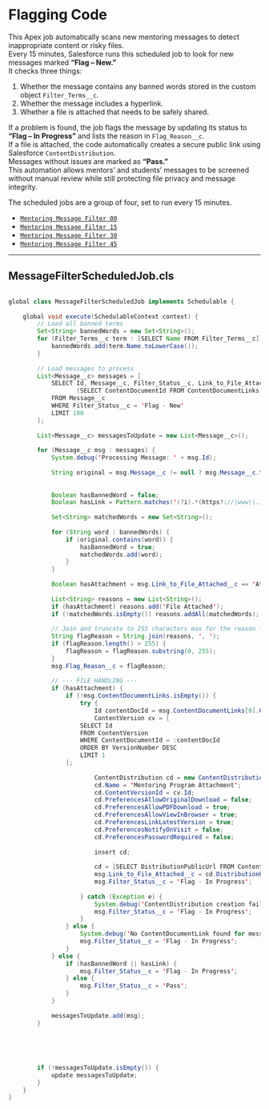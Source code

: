 # Flagging Code

This Apex job automatically scans new mentoring messages to detect inappropriate content or risky files.  
Every 15 minutes, Salesforce runs this scheduled job to look for new messages marked **“Flag – New.”**  
It checks three things:  
1. Whether the message contains any banned words stored in the custom object `Filter_Terms__c`.  
2. Whether the message includes a hyperlink.  
3. Whether a file is attached that needs to be safely shared.  

If a problem is found, the job flags the message by updating its status to **“Flag – In Progress”** and lists the reason in `Flag_Reason__c`.  
If a file is attached, the code automatically creates a secure public link using Salesforce `ContentDistribution`.  
Messages without issues are marked as **“Pass.”**  
This automation allows mentors’ and students’ messages to be screened without manual review while still protecting file privacy and message integrity.


The scheduled jobs are a group of four, set to run every 15 minutes. 

- [`Mentoring Message Filter 00`](https://bestprep.my.salesforce-setup.com/ui/setup/apex/batch/ManageScheduledApexJobPage?retURL=%2F08e%3FretURL%3D%252Fsetup%252Fhome%26appLayout%3Dsetup%26tour%3D%26sfdcIFrameOrigin%3Dhttps%253A%252F%252Fbestprep.my.salesforce-setup.com%26sfdcIFrameHost%3Dweb%26nonce%3Db8458fec0e9653b8718fe6aa2be9443ab26ad4f33c2bff6c3885426dbdee5d87%26ltn_app_id%3D%26clc%3D1&job_name=Mentoring+Message+Filter+00&EXISTING_JOB_NAME=Mentoring+Message+Filter+00&pid=08aRP00000dYbbX&triggerId=08eRP00000dYNIR&scheduleusing=1&cronexp=0+0+*+*+*+%3F&_CONFIRMATIONTOKEN=VmpFPSxNakF5TlMweE1DMHpNVlF4TWpvMU5qbzBNeTR3T0RaYSxPQzd0akhwWlNiOW03bW9DN2hQTTlZNlp1d1ozYjZPYmFlRElNZGZPSExrPSxZV1ZtT0dFeg%3D%3D)
- [`Mentoring Message Filter 15`](https://bestprep.my.salesforce-setup.com/ui/setup/apex/batch/ManageScheduledApexJobPage?retURL=%2F08e%3FretURL%3D%252Fsetup%252Fhome%26appLayout%3Dsetup%26tour%3D%26sfdcIFrameOrigin%3Dhttps%253A%252F%252Fbestprep.my.salesforce-setup.com%26sfdcIFrameHost%3Dweb%26nonce%3Db8458fec0e9653b8718fe6aa2be9443ab26ad4f33c2bff6c3885426dbdee5d87%26ltn_app_id%3D%26clc%3D1&job_name=Mentoring+Message+Filter+15&EXISTING_JOB_NAME=Mentoring+Message+Filter+15&pid=08aRP00000dYbbY&triggerId=08eRP00000dYNIS&scheduleusing=1&cronexp=0+15+*+*+*+%3F&_CONFIRMATIONTOKEN=VmpFPSxNakF5TlMweE1DMHpNVlF4TWpvMU5qbzBNeTR4TVRGYSxWQWpoNklFa2ZrZ0xzSXpTWjhZX211X2JBbXRONlNEZ1NNSFdDMGVUZXQ0PSxZV1ZtT0dFeg%3D%3D)
- [`Mentoring Message Filter 30`](https://bestprep.my.salesforce-setup.com/ui/setup/apex/batch/ManageScheduledApexJobPage?retURL=%2F08e%3FretURL%3D%252Fsetup%252Fhome%26appLayout%3Dsetup%26tour%3D%26sfdcIFrameOrigin%3Dhttps%253A%252F%252Fbestprep.my.salesforce-setup.com%26sfdcIFrameHost%3Dweb%26nonce%3Db8458fec0e9653b8718fe6aa2be9443ab26ad4f33c2bff6c3885426dbdee5d87%26ltn_app_id%3D%26clc%3D1&job_name=Mentoring+Message+Filter+30&EXISTING_JOB_NAME=Mentoring+Message+Filter+30&pid=08aRP00000dYbbZ&triggerId=08eRP00000dYNIT&scheduleusing=1&cronexp=0+30+*+*+*+%3F&_CONFIRMATIONTOKEN=VmpFPSxNakF5TlMweE1DMHpNVlF4TWpvMU5qbzBNeTR4TXpaYSxUR1ZPMHBZeVdLN0VOTTdWLV8zeEhsUHBvZU4xVkR2dnhYZFV4OWg3c0c0PSxZV1ZtT0dFeg%3D%3D)
- [`Mentoring Message Filter 45`](https://bestprep.my.salesforce-setup.com/ui/setup/apex/batch/ManageScheduledApexJobPage?retURL=%2F08e%3FretURL%3D%252Fsetup%252Fhome%26appLayout%3Dsetup%26tour%3D%26sfdcIFrameOrigin%3Dhttps%253A%252F%252Fbestprep.my.salesforce-setup.com%26sfdcIFrameHost%3Dweb%26nonce%3Db8458fec0e9653b8718fe6aa2be9443ab26ad4f33c2bff6c3885426dbdee5d87%26ltn_app_id%3D%26clc%3D1&job_name=Mentoring+Message+Filter+45&EXISTING_JOB_NAME=Mentoring+Message+Filter+45&pid=08aRP00000dYbba&triggerId=08eRP00000dYNIU&scheduleusing=1&cronexp=0+45+*+*+*+%3F&_CONFIRMATIONTOKEN=VmpFPSxNakF5TlMweE1DMHpNVlF4TWpvMU5qbzBNeTR4TmpGYSxRYWUyVkZDV1NxZjBqOUtZYVdDYWxkRkE5bzc2aU9Sa0hHNDR4MS1aajhvPSxZV1ZtT0dFeg%3D%3D)

---

## MessageFilterScheduledJob.cls

```java

global class MessageFilterScheduledJob implements Schedulable {
    
    global void execute(SchedulableContext context) {
        // Load all banned terms
        Set<String> bannedWords = new Set<String>();
        for (Filter_Terms__c term : [SELECT Name FROM Filter_Terms__c]) {
            bannedWords.add(term.Name.toLowerCase());
        }
        
        // Load messages to process
        List<Message__c> messages = [
            SELECT Id, Message__c, Filter_Status__c, Link_to_File_Attached__c,
                   (SELECT ContentDocumentId FROM ContentDocumentLinks LIMIT 1)
            FROM Message__c
            WHERE Filter_Status__c = 'Flag - New'
            LIMIT 100
        ];
        
        List<Message__c> messagesToUpdate = new List<Message__c>();
        
        for (Message__c msg : messages) {
            System.debug('Processing Message: ' + msg.Id);
            
            String original = msg.Message__c != null ? msg.Message__c.toLowerCase() : '';
         
            
            Boolean hasBannedWord = false;
            Boolean hasLink = Pattern.matches('(?i).*(https?://|www\\.).*', original);
            
            Set<String> matchedWords = new Set<String>();
            
            for (String word : bannedWords) {
                if (original.contains(word)) {
                    hasBannedWord = true;
                    matchedWords.add(word);
                }
            }
            
            Boolean hasAttachment = msg.Link_to_File_Attached__c == 'Attachment Processing';
            
            List<String> reasons = new List<String>();
            if (hasAttachment) reasons.add('File Attached');
            if (!matchedWords.isEmpty()) reasons.addAll(matchedWords);
            
            // Join and truncate to 255 characters max for the reason field
            String flagReason = String.join(reasons, ', ');
            if (flagReason.length() > 255) {
                flagReason = flagReason.substring(0, 255);
            }
            msg.Flag_Reason__c = flagReason;
            
            // --- FILE HANDLING ---
            if (hasAttachment) {
                if (!msg.ContentDocumentLinks.isEmpty()) {
                    try {
                        Id contentDocId = msg.ContentDocumentLinks[0].ContentDocumentId;
                        ContentVersion cv = [
                    SELECT Id
                    FROM ContentVersion
                    WHERE ContentDocumentId = :contentDocId
                    ORDER BY VersionNumber DESC
                    LIMIT 1
                ];
                        
                        ContentDistribution cd = new ContentDistribution();
                        cd.Name = 'Mentoring Program Attachment';
                        cd.ContentVersionId = cv.Id;
                        cd.PreferencesAllowOriginalDownload = false;
                        cd.PreferencesAllowPDFDownload = true;
                        cd.PreferencesAllowViewInBrowser = true;
                        cd.PreferencesLinkLatestVersion = true;
                        cd.PreferencesNotifyOnVisit = false;
                        cd.PreferencesPasswordRequired = false;
                        
                        insert cd;
                        
                        cd = [SELECT DistributionPublicUrl FROM ContentDistribution WHERE Id = :cd.Id];
                        msg.Link_to_File_Attached__c = cd.DistributionPublicUrl;
                        msg.Filter_Status__c = 'Flag - In Progress';
                        
                    } catch (Exception e) {
                        System.debug('ContentDistribution creation failed: ' + e.getMessage());
                        msg.Filter_Status__c = 'Flag - In Progress';
                    }
                } else {
                    System.debug('No ContentDocumentLink found for message: ' + msg.Id);
                    msg.Filter_Status__c = 'Flag - In Progress';
                }
            } else {
                if (hasBannedWord || hasLink) {
                    msg.Filter_Status__c = 'Flag - In Progress';
                } else {
                    msg.Filter_Status__c = 'Pass';
                }
            }
            
            messagesToUpdate.add(msg);
        }
        
        
        
        
        
        if (!messagesToUpdate.isEmpty()) {
            update messagesToUpdate;
        }
    }
}

```


    